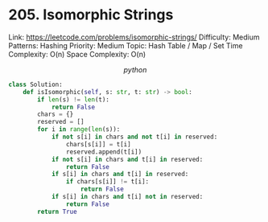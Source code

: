 # 205. Isomorphic Strings

Link: https://leetcode.com/problems/isomorphic-strings/
Difficulty: Medium
Patterns: Hashing
Priority: Medium
Topic: Hash Table / Map / Set
Time Complexity: O(n)
Space Complexity: O(n)

$$
python
$$

```python
class Solution:
    def isIsomorphic(self, s: str, t: str) -> bool:
        if len(s) != len(t):
            return False
        chars = {}
        reserved = []
        for i in range(len(s)):
            if not s[i] in chars and not t[i] in reserved:
                chars[s[i]] = t[i]
                reserved.append(t[i])
            if not s[i] in chars and t[i] in reserved:
                return False
            if s[i] in chars and t[i] in reserved:
                if chars[s[i]] != t[i]:
                    return False
            if s[i] in chars and t[i] not in reserved:
                return False
        return True
```